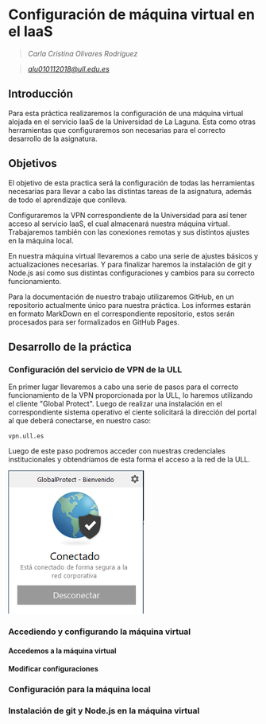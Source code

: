# Configuración de máquina virtual en el IaaS

> *Carla Cristina Olivares Rodríguez*

> *alu010112018@ull.edu.es*

## Introducción

Para esta práctica realizaremos la configuración de una máquina virtual alojada en el servicio IaaS de la Universidad de La Laguna. Esta como otras herramientas que configuraremos son necesarias para el correcto desarrollo de la asignatura. 

## Objetivos

El objetivo de esta practica será la configuración de todas las herramientas necesarias para llevar a cabo las distintas tareas de la asignatura, además de todo el aprendizaje que conlleva.

Configuraremos la VPN correspondiente de la Universidad para así tener acceso al servicio IaaS, el cual almacenará nuestra máquina virtual. Trabajaremos también con las conexiones remotas y sus distintos ajustes en la máquina local.

En nuestra máquina virtual llevaremos a cabo una serie de ajustes básicos y actualizaciones necesarias. Y para finalizar haremos la instalación de git y Node.js así como sus distintas configuraciones y cambios para su correcto funcionamiento. 

Para la documentación de nuestro trabajo utilizaremos GitHub, en un repositorio actualmente único para nuestra práctica. Los informes estarán en formato MarkDown en el correspondiente repositorio, estos serán procesados para ser formalizados en GitHub Pages.

## Desarrollo de la práctica

### Configuración del servicio de VPN de la ULL

En primer lugar llevaremos a cabo una serie de pasos para el correcto funcionamiento de la VPN proporcionada por la ULL, lo haremos utilizando el cliente "Global Protect". Luego de realizar una instalación en el correspondiente sistema operativo el ciente solicitará la dirección del portal al que deberá conectarse, en nuestro caso: 

```
vpn.ull.es
```
Luego de este paso podremos acceder con nuestras credenciales institucionales y obtendríamos de esta forma el acceso a la red de la ULL.

![Global Protect](image/dsi17.png)

### Accediendo y configurando la máquina virtual

#### Accedemos a la máquina virtual

#### Modificar configuraciones

### Configuración para la máquina local

### Instalación de git y Node.js en la máquina virtual

